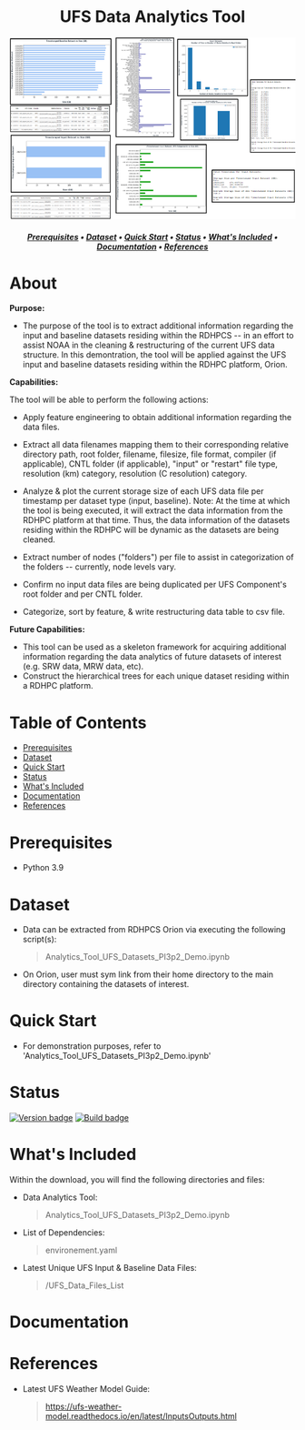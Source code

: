 <h1 align="center">
UFS Data Analytics Tool
</h1>

<p align="center">
    <img src="images/header.png" width="670" height="320">
</p>

<h5 align="center">
    
[Prerequisites](#Prerequisites) • [Dataset](#Dataset) • [Quick Start](#Quick-Start) • [Status](#Status)
 • [What's Included](#What's-Included) • [Documentation](#Documentation) • [References](#Creator(s))

</h5>

# About

__Purpose:__ 

* The purpose of the tool is to extract additional information regarding the input and baseline datasets residing within the RDHPCS -- in an effort to assist NOAA in the cleaning & restructuring of the current UFS data structure. In this demontration, the tool will be applied against the UFS input and baseline datasets residing within the RDHPC platform, Orion.

__Capabilities:__ 

The tool will be able to perform the following actions:

* Apply feature engineering to obtain additional information regarding the data files. 
  
* Extract all data filenames mapping them to their corresponding relative directory path, 
  root folder, filename, filesize, file format, compiler (if applicable), CNTL folder (if applicable),
  "input" or "restart" file type, resolution (km) category, resolution (C resolution) category. 
  
* Analyze & plot the current storage size of each UFS data file per timestamp per dataset type (input, baseline). 
  Note: At the time at which the tool is being executed, it will extract the data information from the RDHPC
  platform at that time. Thus, the data information of the datasets residing within the RDHPC will be dynamic 
  as the datasets are being cleaned.
  
* Extract number of nodes ("folders") per file to assist in categorization of the folders -- currently, node levels vary.
* Confirm no input data files are being duplicated per UFS Component's root folder and per CNTL folder.
* Categorize, sort by feature, & write restructuring data table to csv file.

__Future Capabilities:__  
* This tool can be used as a skeleton framework for acquiring additional information regarding the data analytics of future datasets of interest (e.g. SRW data, MRW data, etc).
* Construct the hierarchical trees for each unique dataset residing within a RDHPC platform.

# Table of Contents
* [Prerequisites](#Prerequisites)
* [Dataset](#Dataset)
* [Quick Start](#Quick-Start)
* [Status](#Status)
* [What's Included](#What's-Included)
* [Documentation](#Documentation)
* [References](#Creator(s))

# Prerequisites
* Python 3.9

# Dataset
* Data can be extracted from RDHPCS Orion via executing the following script(s):
    > Analytics_Tool_UFS_Datasets_PI3p2_Demo.ipynb
* On Orion, user must sym link from their home directory to the main directory containing the datasets of interest.

# Quick Start
* For demonstration purposes, refer to 'Analytics_Tool_UFS_Datasets_PI3p2_Demo.ipynb'

# Status
[![Version badge](https://img.shields.io/badge/Python-3.9-blue.svg)](https://shields.io/)
[![Build badge](https://img.shields.io/badge/Build--gray.svg)](https://shields.io/)

# What's Included
Within the download, you will find the following directories and files:

* Data Analytics Tool:
    > Analytics_Tool_UFS_Datasets_PI3p2_Demo.ipynb
* List of Dependencies: 
    > environement.yaml
* Latest Unique UFS Input & Baseline Data Files: 
    > /UFS_Data_Files_List

# Documentation

# References
* Latest UFS Weather Model Guide:
    > https://ufs-weather-model.readthedocs.io/en/latest/InputsOutputs.html

